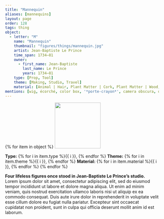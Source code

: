 ```yaml
---
title: "Mannequin"
aliases: [mannequins]
layout: page
order: 128
tags: thing
object:
  - letter: "M"
    name: "Mannequin"
    thumbnail: "figures/things/mannequin.jpg"
    artist: Jean-Baptiste Le Prince
    time_span: 1734–81
    owner:
      - first_name: Jean-Baptiste
        last_name: Le Prince
        years: 1734–81
    type: [Prop, Tool]
    theme: [Making, Studio, Travel]
    material: [Animal | Hair, Plant Matter | Cork, Plant Matter | Wood, Textile | Silk]
mentions: [wig, écorché, color box, '*porte-crayon*', camera obscura, dressing-up box, sword, table]
---
```


{% for item in object %}
<img src="/_assets/images/{{ item.thumbnail }}" width="150"/>

**Type:** {% for i in item.type %}{{ i }}, {% endfor %}
**Theme:** {% for i in item.theme %}{{ i }}, {% endfor %}
**Material:** {% for i in item.material %}{{ i }}, {% endfor %}
{% endfor %}

**Four lifeless figures once stood in Jean-Baptiste Le Prince’s studio.** Lorem ipsum dolor sit amet, consectetur adipiscing elit, sed do eiusmod tempor incididunt ut labore et dolore magna aliqua. Ut enim ad minim veniam, quis nostrud exercitation ullamco laboris nisi ut aliquip ex ea commodo consequat. Duis aute irure dolor in reprehenderit in voluptate velit esse cillum dolore eu fugiat nulla pariatur. Excepteur sint occaecat cupidatat non proident, sunt in culpa qui officia deserunt mollit anim id est laborum.